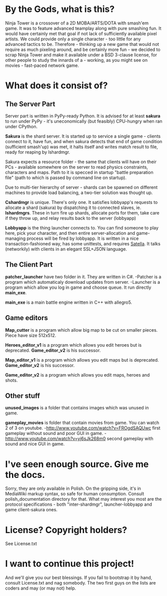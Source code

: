 # By the Gods, what is this?

Ninja Tower is a crossover of a 2D MOBA/ARTS/DOTA with smash'em game. It was to feature advanced teamplay along with pure smashing fun. It would have certainly met that goal if not lack of sufficiently available pixel artists. We could provide only a single character - too little for any advanced tactics to be. Therefore - thinking up a new game that would not require as much pixeling around, and be certainly more fun - we decided to scrap Ninja Tower and make it available under a BSD 3-clause license, for other people to study the innards of a - working, as you might see on movies - fast-paced network game.

# What does it consist of?

## The Server Part

Server part is written in PyPy-ready Python. It is advised for at least **sakura** to run under PyPy - it's uneconomically (but feasibly) CPU-hungry when ran under CPython.

**Sakura** is the shard server. It is started up to service a single game - clients connect to it, have fun, and when sakura detects that end of game condition (sufficient smash'up) was met, it halts itself and writes match result to file, ready for reaping by lshardmgr.

Sakura expects a resource folder - the same that clients will have on their PCs - available somewhere on the server to read physics constraints, characters and maps. Path to it is specced in startup "battle preparation file" (path to which is passed by command line on startup).

Due to multi-tier hierarchy of server - shards can be spawned on different machines to provide load balancing, a two-tier solution was thought up.

**Cshardmgr** is unique. There's only one. It satisfies lobbyapp's requests to allocate a shard (sakura) by dispatching it to connected slaves, ie. **lshardmgrs**. These in turn fire up shards, allocate ports for them, take care if they throw up, and relay results back to the server (lobbyapp)

**Lobbyapp** is the thing launcher connects to. You can find someone to play here, pick your character, and then entire server-allocation and game-managing process will be fired by lobbyapp. It is written in a nice transaction-fashioned way, has some unittests, and requires [Satella](https://github.com/henrietta/satella). It talks (networkily) with clients in an elegant SSL+JSON language.

## The Client Part

**patcher_launcher** have two folder in it. They are written in C#.
    -Patcher is a program which automaticaly download updates from server.
    -Launcher is a program which allow you log in game and choose queue. It run directly **main_exe**.

**main_exe** is a main battle engine written in C++ with allegro5.

## Game editors

**Map_cutter** is a program which allow big map to be cut on smaller pieces. Piece have size 512x512.

**Heroes_editor_v1** is a program which allows you edit heroes but is deprecated. **Game_editor_v2** is his successor.

**Map_editor_v1** is a program which allows you edit maps but is deprecated. **Game_editor_v2** is his successor.

**Game_editor_v2** is a program which allows you edit maps, heroes and shots.

## Other stuff

**unused_images** is a folder that contains images which was unused in game.

**gameplay_movies** is folder that contain movies from game. You can watch 2 of 3 on youtube.
    -http://www.youtube.com/watch?v=FROgdSAQUwc first gameplay without sound and poor GUI in game.
    -http://www.youtube.com/watch?v=yj6sJk268m0 second gameplay with sound and nice GUI in game.

# I've seen enough source. Give me the docs.

Sorry, they are only available in Polish. On the gripping side, it's in MediaWiki markup syntax, so safe for human consumption. Consult polish_documentation directory for that. What may interest you most are the protocol specifications - both "inter-shardmgr", launcher-lobbyapp and game client-sakura ones.

# License? Copyright holders?

See License.txt

# I want to continue this project!

And we'll give you our best blessings. If you fail to bootstrap it by hand, consult License.txt and nag somebody. The two first guys on the lists are coders and may (or may not) help.